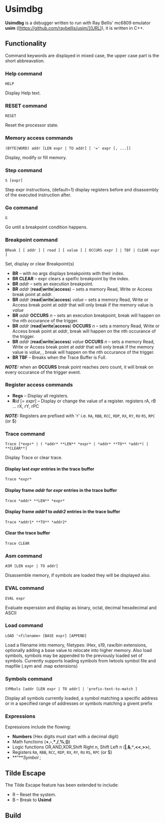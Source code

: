 # Usimdbg
**Usimdbg** is a debugger written to run with Ray Bellis' mc6809 emulator **usim** ([https://github.com/raybellis/usim/](URL)), it is written in C++.
## Functionality
Command keywords are displayed in mixed case, the upper case part is the short abbreavation.
### Help command
	HELP
Display Help text.
### RESET command
	RESET
Reset the processor state.
### Memory access commands
	(BYTE|WORD) addr [LEN expr | TO addr] [ '=' expr [, ...]]
Display, modify or fill memory.
### Step command
	S [expr]
Step expr instructions, (default=1) display registers before and disassembly of the executed instruction after.
### Go command
	G
Go until a breakpoint condition happens.
### Breakpoint command
	BReak [ [ addr ] [ read ] [ value ] [ OCCURS expr ] | TBF | CLEAR expr ]
Set, display or clear Breakpoint(s)

  * **BR**
&ndash; with no args displays breakpoints with their index.
  * **BR CLEAR**
&ndash; expr clears a speific breakpoint by the index.
  * **BR** *addr*
&ndash; sets an execution breakpoint.
  * **BR** *addr* (**read**|**write**|**access**)
&ndash; sets a memory Read, Write or Access break point at *addr*.
  * **BR** *addr* (**read**|**write**|**access**) *value*
&ndash; sets a memory Read, Write or Access break point at *addr* that will only break if the memory value is *value*
  * **BR** *addr* **OCCURS** *n*
&ndash; sets an execution breakpoint, break will happen on the *n*th occurance of the trigger.
  * **BR** *addr* (**read**|**write**|**access**) **OCCURS** *n*
&ndash; sets a memory Read, Write or Access break point at *addr*, break will happen on the *n*th occurance of the trigger.
  * **BR** *addr* (**read**|**write**|**access**) *value* **OCCURS** *n*
&ndash; sets a memory Read, Write or Access break point at *addr* that will only break if the memory value is *value*, , break will happen on the *n*th occurance of the trigger.
  * **BR TBF**
&ndash; Breaks when the Trace Buffer is Full.

***NOTE:*** when an **OCCURS** break point reaches zero count, it will break on every occurance of the trigger event.

### Register access commands

  * **Regs**
&ndash; Display all registers.
  * **R***id* [= *expr*]
&ndash; Display or change the value of a register. registers rA, rB ... rX, rY, rPC

***NOTE:*** Registers are prefixed with 'r' i.e. `RA`, `RBB`, `RCC`, `RDP`, `RX`, `RY`, `RU` `RS`, `RPC` (or $)
### Trace command
    Trace [*expr* | ( *addr* **LEN** *expr* | *addr* **TO** *addr*) | **CLEAR**]
Display Trace or clear trace.
#### Display last *expr* entries in the trace buffer
    Trace *expr*
#### Display frame *addr* for *expr* entries in the trace buffer
    Trace *addr* **LEN** *expr*
#### Display frame *addr1* to *addr2* entries in the trace buffer
    Trace *addr1* **TO** *addr2*
#### Clear the trace buffer
    Trace CLEAR
### Asm command
    ASM [LEN expr | TO addr]
Disassemble memory, if symbols are loaded they will be displayed also.
### EVAL command
    EVAL expr
Evaluate experssion and display as binary, octal, decimal hexadecimal and ASCII
### Load command
    LOAD '<filename> [BASE expr] [APPEND] 
Load a filename into memory, filetypes: iHex, s19, raw/bin extensions, optionally adding a base value to relocate into higher memory. Also load symbols, symbols may be appended to the previously loaded set of symbols. Currently supports 
loading symbols from lwtools symbol file and mapfile (.sym and .map extensions)
### Symbols command
	SYMbols [addr [LEN expr | TO addr] | 'prefix-text-to-match ]
Display all symbols currently loaded, a symbol matching a specific address or in a specified range of addresses or symbols matching a givent prefix
### Expressions
Expressions include the flowing:

  * **Numbers** (Hex digits must start with a decimal digit)
  * Math functions (**+**,**-**,**\***,**/**,**%**,**()**)
  * Logic functions OR,AND,XOR,Shift Right n, Shift Left n (**|**,**&**,**^**,**<<**,**>>**),
  * Registers `RA`, `RBB`, `RCC`, `RDP`, `RX`, `RY`, `RU` `RS`, `RPC` (or $)
  * **"***Symbol*
         ;
## Tilde Escape
The Tilde Escape feature has been extended to include:

  * R
&ndash; Reset the system.
  * B
&ndash; Break to **Usimd**

## Build
